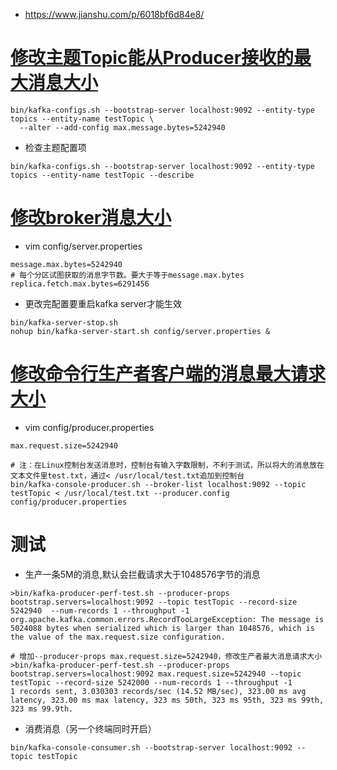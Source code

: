 * https://www.jianshu.com/p/6018bf6d84e8/


# [修改主题Topic能从Producer接收的最大消息大小](https://kafka.apache.org/documentation/#topicconfigs_max.message.bytes)
```
bin/kafka-configs.sh --bootstrap-server localhost:9092 --entity-type topics --entity-name testTopic \
  --alter --add-config max.message.bytes=5242940
```
* 检查主题配置项
```
bin/kafka-configs.sh --bootstrap-server localhost:9092 --entity-type topics --entity-name testTopic --describe
```

# [修改broker消息大小](https://kafka.apache.org/documentation/#brokerconfigs_message.max.bytes)
* vim config/server.properties
```
message.max.bytes=5242940
# 每个分区试图获取的消息字节数。要大于等于message.max.bytes
replica.fetch.max.bytes=6291456 
```
* 更改完配置要重启kafka server才能生效
```
bin/kafka-server-stop.sh
nohup bin/kafka-server-start.sh config/server.properties &
```

# [修改命令行生产者客户端的消息最大请求大小](https://kafka.apache.org/documentation/#producerconfigs_max.request.size)
* vim config/producer.properties 
```
max.request.size=5242940
```
```
# 注：在Linux控制台发送消息时，控制台有输入字数限制，不利于测试，所以将大的消息放在文本文件里test.txt，通过< /usr/local/test.txt追加到控制台
bin/kafka-console-producer.sh --broker-list localhost:9092 --topic testTopic < /usr/local/test.txt --producer.config config/producer.properties
```


# 测试
* 生产一条5M的消息,默认会拦截请求大于1048576字节的消息
```
>bin/kafka-producer-perf-test.sh --producer-props bootstrap.servers=localhost:9092 --topic testTopic --record-size 5242940  --num-records 1 --throughput -1
org.apache.kafka.common.errors.RecordTooLargeException: The message is 5024088 bytes when serialized which is larger than 1048576, which is the value of the max.request.size configuration.

# 增加--producer-props max.request.size=5242940，修改生产者最大消息请求大小
>bin/kafka-producer-perf-test.sh --producer-props bootstrap.servers=localhost:9092 max.request.size=5242940 --topic testTopic --record-size 5242000 --num-records 1 --throughput -1
1 records sent, 3.030303 records/sec (14.52 MB/sec), 323.00 ms avg latency, 323.00 ms max latency, 323 ms 50th, 323 ms 95th, 323 ms 99th, 323 ms 99.9th.
```

* 消费消息（另一个终端同时开启）
```
bin/kafka-console-consumer.sh --bootstrap-server localhost:9092 --topic testTopic
```